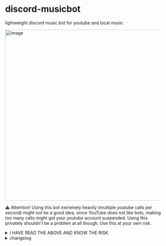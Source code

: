 # discord-musicbot
lightweight discord music bot for youtube and local music

<img width="921" height="553" alt="image" src="https://github.com/user-attachments/assets/67482351-269a-45eb-9c87-4f7b588c2d4e" />


⚠️ Attention! Using this bot extremely heavily (multiple youtube calls per second) might not be a good idea, since YouTube does not like bots, making too many calls might get your youtube account suspended. 
Using this privately shouldn't be a problem at all though. 
Use this at your own risk.

<details>
	
<summary>I HAVE READ THE ABOVE AND KNOW THE RISK.</summary>

# Getting Started / Installation for Windows:

## 1. ⚠️Required: Download and Install https://ffmpeg.org/

## 2. on windows:
- 1. search for "Environment Variables" or "Edit the system environment variables", 
- 2. click "Environment Variables", 
- 3. select the "Path" variable under "System Variables",
- 4. click "Edit," 
- 5. and then click "New". 
- 6. Then add your new path "C:\your\install\path\ffmpeg-...full_build\bin"
- 7. finally hit OK on all 3 popups.

<img width="1842" height="898" alt="image" src="https://github.com/user-attachments/assets/2788cef1-d37c-41d4-b202-8222cf3c4866" />

## 3. Required file Structure for this Project
```
└── C:\your\path\your-folder
    ├── discordmusicbot.py
    ├── config.json
    └── music
        ├── song1.mp3
        ├── song2.mp3
        └── ...
```
## 4. Install the following dependencies with CMD.exe, Download Python from python.org, During installation, check ✅ “Add Python to PATH.” This will also install pip by default.

(Indepth Guide: https://packaging.python.org/en/latest/tutorials/installing-packages/)

```
python -m ensurepip --upgrade
```
```
pip --version
```
```
pip install -U discord.py yt-dlp gTTS
```

## 5. Create an Application here https://discord.com/developers/applications/

## 6. on that Page go to -> YOUR APPLICATION -> Bot -> RESET TOKEN, copy this token and paste it into the config.json File. (⚠️NEVER COMMIT A CONFIG.JSON with YOUR TOKEN to github, and in general don't share your token)
```
{
	"BOT_TOKEN": "YOUR TOKEN GOES HERE"
}
```

## 7. on that Page go to -> Installation
   - Installation Contexts: Guild Install
   - Default Install Settings -> Scopes: applications.commands, bot
   - Default Install Settings -> Permissions: Connect, Embed Links, Manage Messages, Send Messages, Speak, Use Embedded Activities, Use External Apps, Use Slash Commands, View Channels (If you’re testing, Admin is easiest, but for production, use least privileges.)

## 8. in Installations -> Install Link -> Discord Provided Link -> Open the Link in your browser -> Add the Bot to one of your Servers.

# Using the Bot

## 1. Start the Bot Client by opening CMD, navigate to your root folder of: discordmusicbot.py and run this command
```
python discordmusicbot.py
```
Alternatively you can create a name.bat file that contains the command "python discordmusicbot2.py"

## 2. Once the cmd runs without errors, your bot should appear as Online in your Server. ⚠️ If this command doesn't work go back up, to: [Install 4](https://github.com/Ranzlappen/discord-musicbot/edit/main/README.md#4-install-the-following-dependencies-with-cmdexe-download-python-from-pythonorg-during-installation-check--add-python-to-path-this-will-also-install-pip-by-default)

## 3. Commands are the following and can be used with either ! or / as prefix:

### Music Controls
- **`/controls`** - Show the music control embed.

### Voice Channel
- **`/join [clearqueue]`** - Bot joins your voice channel.  
  Optional parameter: `clearqueue` (default: `True`) – clears the queue before joining.

### Playback
- **`/play <url>`** - Play a YouTube video or playlist.  
  Parameter: `url` – YouTube video URL or playlist URL (`https://www.youtube.com/playlist?list=LIST_ID`).

- **`/local`** - List all local music files available.

- **`/skip`** - Skip the current song.

- **`/pause`** - Pause playback.

- **`/resume`** - Resume playback.

- **`/clearqueue`** - Clears the song queue.

### Downloads
- **`/download [arg]`** - Download the currently playing song or choose from queue/local.  
  Optional parameter: `arg` – leave empty for current song, or `'queue'` / `'local'`.

### Text-to-Speech
- **`/tts <text> [lang] [keepfile]`** - Send a text-to-speech message in the voice channel.  
  Parameters:  
  - `text` (max 500 chars) – text to speak  
  - `lang` – optional, TTS model: `'en'`, `'de'`, `'com'`  
  - `keepfile` – `True` or `False`

### Administration
- **`/__clear_channel__`** - Deletes all messages in the current channel.  
  Requires **Manage Messages** permission.

</details>

<details>
	
<summary>changelog</summary>

### Main Commit 3

- New Command /autoplay - toggle - plays random local files if the queue is empty 

- attempt at fixing skip logic (needs further testing, but shouldn't double skip anymore)

- download_to_local now returns only the filename to avoid doubling the folder path

- upload_from_queue dropdown now shows song titles instead of indices.

### Main Commit 2
	
- New Command: Clear Queue

- New Command: Upload file to discord chat (from queue/from local/from currently playing youtube)

- New Command: TTS that pauses playback of music and can optionally be downloaded as sound file, optional parameter for language, default language can be set in config

- play command now accepts youtube playlists in the form of: https://www.youtube.com/playlist?list=YOUR_LIST_ID

- new config data like max queue size, cooldown for uploads, default tts language, message clutter removal delay 

- some config validations to reduce errors

- some minor fixes/improvements/edge cases

- accounted for some discord limitations like 2000char limit in messages, 100char limit in dropdown options, 25option limit in dropdowns

### Main Commit 1

- Initial Version.

</details>
